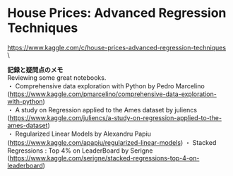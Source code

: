 # House Prices: Advanced Regression Techniques
https://www.kaggle.com/c/house-prices-advanced-regression-techniques \

**記録と疑問点のメモ** \
Reviewing some great notebooks. \
・ Comprehensive data exploration with Python by Pedro Marcelino \
  (https://www.kaggle.com/pmarcelino/comprehensive-data-exploration-with-python) \
・ A study on Regression applied to the Ames dataset by juliencs \
  (https://www.kaggle.com/juliencs/a-study-on-regression-applied-to-the-ames-dataset) \
・ Regularized Linear Models by Alexandru Papiu \
  (https://www.kaggle.com/apapiu/regularized-linear-models)
・ Stacked Regressions : Top 4% on LeaderBoard by Serigne \
  (https://www.kaggle.com/serigne/stacked-regressions-top-4-on-leaderboard)
